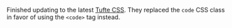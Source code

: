 Finished updating to the latest
[Tufte CSS](https://github.com/edwardtufte/tufte-css).  They replaced the
`code` CSS class in favor of using the `<code>` tag instead.
